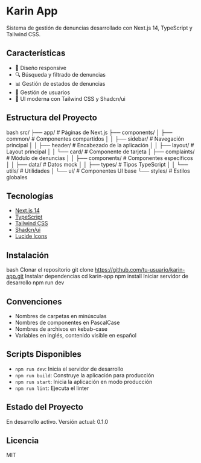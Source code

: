 # Karin App

Sistema de gestión de denuncias desarrollado con Next.js 14, TypeScript y Tailwind CSS.

## Características

- 📱 Diseño responsive
- 🔍 Búsqueda y filtrado de denuncias
- 📊 Gestión de estados de denuncias
- 👤 Gestión de usuarios
- 🎨 UI moderna con Tailwind CSS y Shadcn/ui


## Estructura del Proyecto
bash
src/
├── app/ # Páginas de Next.js
├── components/
│ ├── common/ # Componentes compartidos
│ │ ├── sidebar/ # Navegación principal
│ │ ├── header/ # Encabezado de la aplicación
│ │ ├── layout/ # Layout principal
│ │ └── card/ # Componente de tarjeta
│ ├── complaints/ # Módulo de denuncias
│ │ ├── components/ # Componentes específicos
│ │ ├── data/ # Datos mock
│ │ ├── types/ # Tipos TypeScript
│ │ └── utils/ # Utilidades
│ └── ui/ # Componentes UI base
└── styles/ # Estilos globales



## Tecnologías

- [Next.js 14](https://nextjs.org/)
- [TypeScript](https://www.typescriptlang.org/)
- [Tailwind CSS](https://tailwindcss.com/)
- [Shadcn/ui](https://ui.shadcn.com/)
- [Lucide Icons](https://lucide.dev/)

## Instalación
bash
Clonar el repositorio
git clone https://github.com/tu-usuario/karin-app.git
Instalar dependencias
cd karin-app
npm install
Iniciar servidor de desarrollo
npm run dev


## Convenciones

- Nombres de carpetas en minúsculas
- Nombres de componentes en PascalCase
- Nombres de archivos en kebab-case
- Variables en inglés, contenido visible en español

## Scripts Disponibles

- `npm run dev`: Inicia el servidor de desarrollo
- `npm run build`: Construye la aplicación para producción
- `npm run start`: Inicia la aplicación en modo producción
- `npm run lint`: Ejecuta el linter

## Estado del Proyecto

En desarrollo activo. Versión actual: 0.1.0

## Licencia

MIT

